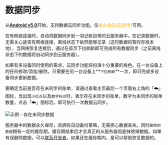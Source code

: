 # 数据同步

从[**Android v5.0**](https://www.coolapk.com/apk/kylec.me.lightbookkeeping)开始，支持数据云同步功能。仅<font color=orange>永久会员(云同步)</font>可用。

在有网络连接时，自动将数据同步到一羽记账自带的云服务器中。在记录数据时，无需关心是否有网络连接，离线状态下依然能够记录（这时数据将暂时存放本地），当网络恢复连接后，通过在首页下拉刷新即可完成所有数据同步（之前离线状态下的数据将自动同步到云服务器）。

如果有多设备同时使用的需求，云同步功能将扮演十分重要的角色。在一台设备上的任何修改/添加/删除，只需要在另一台设备上**`下拉刷新`**一次，即可完成多设备同步更新数据。

要确定当前是否存在未同步的账单，请通过查看主页最后一个页面右上角的「☁️」图标，当出现`小红点`以及`数字标识`时，表示存在未同步的账单，数字为未同步的账单数量，点击「☁️」图标后，即可执行一次数据云同步。

![示例 - 存在未同步数据](https://z3.ax1x.com/2021/09/29/45azuV.jpg)

服务器中的数据永久保存，且拥有自动备份策略，无需担心数据丢失。同时`删除的数据`拥有一定的缓存期，缓存期结束后才会真正的从服务器彻底抹除掉数据。如果有误删除数据，可以[联系开发者](doc/other/contact.md)，如果还在缓存期内，是可以帮助恢复数据的。